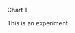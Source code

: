 Chart 1

This is an experiment 

<div id="chart1"></div>

<script> 
var chart = c3.generate({

data: {

columns: [
['both', 10],
['public', 17],
['staff', 31],
],

type : 'bar',
},

bar: {
width: {
ratio: 0.5 // this makes bar width 50% of length between ticks
}

}); 



